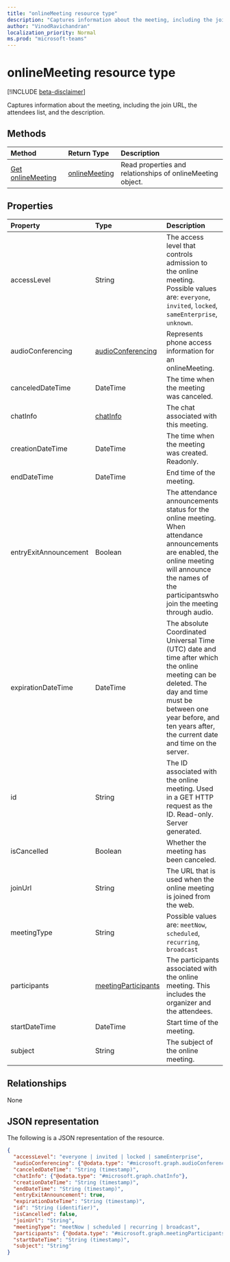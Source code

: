 ```yaml
---
title: "onlineMeeting resource type"
description: "Captures information about the meeting, including the join URL, the attendees list, and the description."
author: "VinodRavichandran"
localization_priority: Normal
ms.prod: "microsoft-teams"
---
```


# onlineMeeting resource type

[!INCLUDE [beta-disclaimer](../../includes/beta-disclaimer.md)]

Captures information about the meeting, including the join URL, the attendees list, and the description.

## Methods

| Method         | Return Type | Description |
|:---------------|:--------|:----------|
| [Get onlineMeeting](../api/onlinemeeting-get.md) | [onlineMeeting](onlinemeeting.md) | Read properties and relationships of onlineMeeting object. |

## Properties

| Property                  | Type                                                   | Description                                                                                                                |
| :------------------------ | :----------------------------------------------------- | :------------------------------------------------------------------------------------------------------------------------- |
| accessLevel               | String                                                 | The access level that controls admission to the online meeting. Possible values are: `everyone`, `invited`, `locked`, `sameEnterprise`, `unknown`. |
| audioConferencing         | [audioConferencing](audioconferencing.md)              | Represents phone access information for an onlineMeeting. |
| canceledDateTime          | DateTime                                               | The time when the meeting was canceled. |
| chatInfo                  | [chatInfo](chatinfo.md)                                | The chat associated with this meeting. |
| creationDateTime          | DateTime                                               | The time when the meeting was created. Readonly.
| endDateTime               | DateTime                                               | End time of the meeting. |
| entryExitAnnouncement     | Boolean                                                | The attendance announcements status for the online meeting. When attendance announcements are enabled, the online meeting will announce the names of the participantswho join the meeting through audio. |
| expirationDateTime        | DateTime                                               | The absolute Coordinated Universal Time (UTC) date and time after which the online meeting can be deleted. The day and time must be between one year before, and ten years after, the current date and time on the server. |
| id                        | String                                                 | The ID associated with the online meeting. Used in a GET HTTP request as the ID. Read-only. Server generated. |
| isCancelled               | Boolean                                                | Whether the meeting has been canceled. |
| joinUrl                   | String                                                 | The URL that is used when the online meeting is joined from the web. |
| meetingType               | String                                                 | Possible values are: `meetNow`, `scheduled`, `recurring`, `broadcast` |
| participants              | [meetingParticipants](meetingparticipants.md)          | The participants associated with the online meeting.  This includes the organizer and the attendees. |
| startDateTime             | DateTime                                               | Start time of the meeting. |
| subject                   | String                                                 | The subject of the online meeting. |

## Relationships
None

## JSON representation

The following is a JSON representation of the resource.

<!-- {
  "blockType": "resource",
  "optionalProperties": [

  ],
  "@odata.type": "microsoft.graph.onlineMeeting"
}-->
```json
{
  "accessLevel": "everyone | invited | locked | sameEnterprise",
  "audioConferencing": {"@odata.type": "#microsoft.graph.audioConferencing"},
  "canceledDateTime": "String (timestamp)",
  "chatInfo": {"@odata.type": "#microsoft.graph.chatInfo"},
  "creationDateTime": "String (timestamp)",
  "endDateTime": "String (timestamp)",
  "entryExitAnnouncement": true,
  "expirationDateTime": "String (timestamp)",
  "id": "String (identifier)",
  "isCancelled": false,
  "joinUrl": "String",
  "meetingType": "meetNow | scheduled | recurring | broadcast",
  "participants": {"@odata.type": "#microsoft.graph.meetingParticipants"},
  "startDateTime": "String (timestamp)",
  "subject": "String"
}
```

<!-- uuid: 8fcb5dbc-d5aa-4681-8e31-b001d5168d79
2015-10-25 14:57:30 UTC -->
<!--
{
  "type": "#page.annotation",
  "description": "onlineMeeting resource",
  "keywords": "",
  "section": "documentation",
  "tocPath": "",
  "suppressions": [
    "Error: /resources/onlinemeeting.md:\r\n      FileNotFound: '[../api/application-post-onlinemeetings.md](create onlineMeeting)'. Did you mean: applicationsigninsummary.md (score: 16)"
   ]
}
-->
